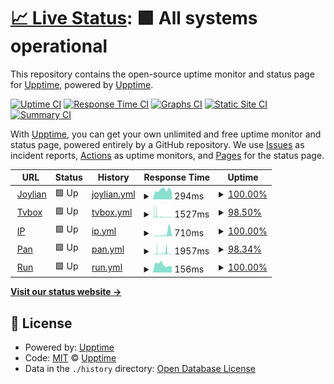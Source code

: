 # [📈 Live Status](https://status.joylian.com): <!--live status--> **🟩 All systems operational**

This repository contains the open-source uptime monitor and status page for [Upptime](https://upptime.js.org), powered by [Upptime](https://github.com/upptime/upptime).

[![Uptime CI](https://github.com/OutcastVeron/upptime/workflows/Uptime%20CI/badge.svg)](https://github.com/OutcastVeron/upptime/actions?query=workflow%3A%22Uptime+CI%22)
[![Response Time CI](https://github.com/OutcastVeron/upptime/workflows/Response%20Time%20CI/badge.svg)](https://github.com/OutcastVeron/upptime/actions?query=workflow%3A%22Response+Time+CI%22)
[![Graphs CI](https://github.com/OutcastVeron/upptime/workflows/Graphs%20CI/badge.svg)](https://github.com/OutcastVeron/upptime/actions?query=workflow%3A%22Graphs+CI%22)
[![Static Site CI](https://github.com/OutcastVeron/upptime/workflows/Static%20Site%20CI/badge.svg)](https://github.com/OutcastVeron/upptime/actions?query=workflow%3A%22Static+Site+CI%22)
[![Summary CI](https://github.com/OutcastVeron/upptime/workflows/Summary%20CI/badge.svg)](https://github.com/OutcastVeron/upptime/actions?query=workflow%3A%22Summary+CI%22)

With [Upptime](https://upptime.js.org), you can get your own unlimited and free uptime monitor and status page, powered entirely by a GitHub repository. We use [Issues](https://github.com/upptime/upptime/issues) as incident reports, [Actions](https://github.com/OutcastVeron/upptime/actions) as uptime monitors, and [Pages](https://status.joylian.com) for the status page.

<!--start: status pages-->
<!-- This summary is generated by Upptime (https://github.com/upptime/upptime) -->
<!-- Do not edit this manually, your changes will be overwritten -->
<!-- prettier-ignore -->
| URL | Status | History | Response Time | Uptime |
| --- | ------ | ------- | ------------- | ------ |
| <img alt="" src="https://icons.duckduckgo.com/ip3/www.joylian.com.ico" height="13"> [Joylian](https://www.joylian.com) | 🟩 Up | [joylian.yml](https://github.com/outcastveron/upptime/commits/HEAD/history/joylian.yml) | <details><summary><img alt="Response time graph" src="./graphs/joylian/response-time-week.png" height="20"> 294ms</summary><br><a href="https://status.joylian.com/history/joylian"><img alt="Response time 198" src="https://img.shields.io/endpoint?url=https%3A%2F%2Fraw.githubusercontent.com%2Foutcastveron%2Fupptime%2FHEAD%2Fapi%2Fjoylian%2Fresponse-time.json"></a><br><a href="https://status.joylian.com/history/joylian"><img alt="24-hour response time 245" src="https://img.shields.io/endpoint?url=https%3A%2F%2Fraw.githubusercontent.com%2Foutcastveron%2Fupptime%2FHEAD%2Fapi%2Fjoylian%2Fresponse-time-day.json"></a><br><a href="https://status.joylian.com/history/joylian"><img alt="7-day response time 294" src="https://img.shields.io/endpoint?url=https%3A%2F%2Fraw.githubusercontent.com%2Foutcastveron%2Fupptime%2FHEAD%2Fapi%2Fjoylian%2Fresponse-time-week.json"></a><br><a href="https://status.joylian.com/history/joylian"><img alt="30-day response time 271" src="https://img.shields.io/endpoint?url=https%3A%2F%2Fraw.githubusercontent.com%2Foutcastveron%2Fupptime%2FHEAD%2Fapi%2Fjoylian%2Fresponse-time-month.json"></a><br><a href="https://status.joylian.com/history/joylian"><img alt="1-year response time 210" src="https://img.shields.io/endpoint?url=https%3A%2F%2Fraw.githubusercontent.com%2Foutcastveron%2Fupptime%2FHEAD%2Fapi%2Fjoylian%2Fresponse-time-year.json"></a></details> | <details><summary><a href="https://status.joylian.com/history/joylian">100.00%</a></summary><a href="https://status.joylian.com/history/joylian"><img alt="All-time uptime 99.97%" src="https://img.shields.io/endpoint?url=https%3A%2F%2Fraw.githubusercontent.com%2Foutcastveron%2Fupptime%2FHEAD%2Fapi%2Fjoylian%2Fuptime.json"></a><br><a href="https://status.joylian.com/history/joylian"><img alt="24-hour uptime 100.00%" src="https://img.shields.io/endpoint?url=https%3A%2F%2Fraw.githubusercontent.com%2Foutcastveron%2Fupptime%2FHEAD%2Fapi%2Fjoylian%2Fuptime-day.json"></a><br><a href="https://status.joylian.com/history/joylian"><img alt="7-day uptime 100.00%" src="https://img.shields.io/endpoint?url=https%3A%2F%2Fraw.githubusercontent.com%2Foutcastveron%2Fupptime%2FHEAD%2Fapi%2Fjoylian%2Fuptime-week.json"></a><br><a href="https://status.joylian.com/history/joylian"><img alt="30-day uptime 100.00%" src="https://img.shields.io/endpoint?url=https%3A%2F%2Fraw.githubusercontent.com%2Foutcastveron%2Fupptime%2FHEAD%2Fapi%2Fjoylian%2Fuptime-month.json"></a><br><a href="https://status.joylian.com/history/joylian"><img alt="1-year uptime 99.97%" src="https://img.shields.io/endpoint?url=https%3A%2F%2Fraw.githubusercontent.com%2Foutcastveron%2Fupptime%2FHEAD%2Fapi%2Fjoylian%2Fuptime-year.json"></a></details>
| <img alt="" src="https://icons.duckduckgo.com/ip3/v.joylian.com.ico" height="13"> [Tvbox](https://v.joylian.com) | 🟩 Up | [tvbox.yml](https://github.com/outcastveron/upptime/commits/HEAD/history/tvbox.yml) | <details><summary><img alt="Response time graph" src="./graphs/tvbox/response-time-week.png" height="20"> 1527ms</summary><br><a href="https://status.joylian.com/history/tvbox"><img alt="Response time 1764" src="https://img.shields.io/endpoint?url=https%3A%2F%2Fraw.githubusercontent.com%2Foutcastveron%2Fupptime%2FHEAD%2Fapi%2Ftvbox%2Fresponse-time.json"></a><br><a href="https://status.joylian.com/history/tvbox"><img alt="24-hour response time 719" src="https://img.shields.io/endpoint?url=https%3A%2F%2Fraw.githubusercontent.com%2Foutcastveron%2Fupptime%2FHEAD%2Fapi%2Ftvbox%2Fresponse-time-day.json"></a><br><a href="https://status.joylian.com/history/tvbox"><img alt="7-day response time 1527" src="https://img.shields.io/endpoint?url=https%3A%2F%2Fraw.githubusercontent.com%2Foutcastveron%2Fupptime%2FHEAD%2Fapi%2Ftvbox%2Fresponse-time-week.json"></a><br><a href="https://status.joylian.com/history/tvbox"><img alt="30-day response time 2038" src="https://img.shields.io/endpoint?url=https%3A%2F%2Fraw.githubusercontent.com%2Foutcastveron%2Fupptime%2FHEAD%2Fapi%2Ftvbox%2Fresponse-time-month.json"></a><br><a href="https://status.joylian.com/history/tvbox"><img alt="1-year response time 1764" src="https://img.shields.io/endpoint?url=https%3A%2F%2Fraw.githubusercontent.com%2Foutcastveron%2Fupptime%2FHEAD%2Fapi%2Ftvbox%2Fresponse-time-year.json"></a></details> | <details><summary><a href="https://status.joylian.com/history/tvbox">98.50%</a></summary><a href="https://status.joylian.com/history/tvbox"><img alt="All-time uptime 99.41%" src="https://img.shields.io/endpoint?url=https%3A%2F%2Fraw.githubusercontent.com%2Foutcastveron%2Fupptime%2FHEAD%2Fapi%2Ftvbox%2Fuptime.json"></a><br><a href="https://status.joylian.com/history/tvbox"><img alt="24-hour uptime 96.35%" src="https://img.shields.io/endpoint?url=https%3A%2F%2Fraw.githubusercontent.com%2Foutcastveron%2Fupptime%2FHEAD%2Fapi%2Ftvbox%2Fuptime-day.json"></a><br><a href="https://status.joylian.com/history/tvbox"><img alt="7-day uptime 98.50%" src="https://img.shields.io/endpoint?url=https%3A%2F%2Fraw.githubusercontent.com%2Foutcastveron%2Fupptime%2FHEAD%2Fapi%2Ftvbox%2Fuptime-week.json"></a><br><a href="https://status.joylian.com/history/tvbox"><img alt="30-day uptime 99.04%" src="https://img.shields.io/endpoint?url=https%3A%2F%2Fraw.githubusercontent.com%2Foutcastveron%2Fupptime%2FHEAD%2Fapi%2Ftvbox%2Fuptime-month.json"></a><br><a href="https://status.joylian.com/history/tvbox"><img alt="1-year uptime 99.41%" src="https://img.shields.io/endpoint?url=https%3A%2F%2Fraw.githubusercontent.com%2Foutcastveron%2Fupptime%2FHEAD%2Fapi%2Ftvbox%2Fuptime-year.json"></a></details>
| <img alt="" src="https://icons.duckduckgo.com/ip3/ip.joylian.com.ico" height="13"> [IP](https://ip.joylian.com) | 🟩 Up | [ip.yml](https://github.com/outcastveron/upptime/commits/HEAD/history/ip.yml) | <details><summary><img alt="Response time graph" src="./graphs/ip/response-time-week.png" height="20"> 710ms</summary><br><a href="https://status.joylian.com/history/ip"><img alt="Response time 157" src="https://img.shields.io/endpoint?url=https%3A%2F%2Fraw.githubusercontent.com%2Foutcastveron%2Fupptime%2FHEAD%2Fapi%2Fip%2Fresponse-time.json"></a><br><a href="https://status.joylian.com/history/ip"><img alt="24-hour response time 214" src="https://img.shields.io/endpoint?url=https%3A%2F%2Fraw.githubusercontent.com%2Foutcastveron%2Fupptime%2FHEAD%2Fapi%2Fip%2Fresponse-time-day.json"></a><br><a href="https://status.joylian.com/history/ip"><img alt="7-day response time 710" src="https://img.shields.io/endpoint?url=https%3A%2F%2Fraw.githubusercontent.com%2Foutcastveron%2Fupptime%2FHEAD%2Fapi%2Fip%2Fresponse-time-week.json"></a><br><a href="https://status.joylian.com/history/ip"><img alt="30-day response time 297" src="https://img.shields.io/endpoint?url=https%3A%2F%2Fraw.githubusercontent.com%2Foutcastveron%2Fupptime%2FHEAD%2Fapi%2Fip%2Fresponse-time-month.json"></a><br><a href="https://status.joylian.com/history/ip"><img alt="1-year response time 165" src="https://img.shields.io/endpoint?url=https%3A%2F%2Fraw.githubusercontent.com%2Foutcastveron%2Fupptime%2FHEAD%2Fapi%2Fip%2Fresponse-time-year.json"></a></details> | <details><summary><a href="https://status.joylian.com/history/ip">100.00%</a></summary><a href="https://status.joylian.com/history/ip"><img alt="All-time uptime 99.98%" src="https://img.shields.io/endpoint?url=https%3A%2F%2Fraw.githubusercontent.com%2Foutcastveron%2Fupptime%2FHEAD%2Fapi%2Fip%2Fuptime.json"></a><br><a href="https://status.joylian.com/history/ip"><img alt="24-hour uptime 100.00%" src="https://img.shields.io/endpoint?url=https%3A%2F%2Fraw.githubusercontent.com%2Foutcastveron%2Fupptime%2FHEAD%2Fapi%2Fip%2Fuptime-day.json"></a><br><a href="https://status.joylian.com/history/ip"><img alt="7-day uptime 100.00%" src="https://img.shields.io/endpoint?url=https%3A%2F%2Fraw.githubusercontent.com%2Foutcastveron%2Fupptime%2FHEAD%2Fapi%2Fip%2Fuptime-week.json"></a><br><a href="https://status.joylian.com/history/ip"><img alt="30-day uptime 100.00%" src="https://img.shields.io/endpoint?url=https%3A%2F%2Fraw.githubusercontent.com%2Foutcastveron%2Fupptime%2FHEAD%2Fapi%2Fip%2Fuptime-month.json"></a><br><a href="https://status.joylian.com/history/ip"><img alt="1-year uptime 100.00%" src="https://img.shields.io/endpoint?url=https%3A%2F%2Fraw.githubusercontent.com%2Foutcastveron%2Fupptime%2FHEAD%2Fapi%2Fip%2Fuptime-year.json"></a></details>
| <img alt="" src="https://icons.duckduckgo.com/ip3/pan.joylian.com.ico" height="13"> [Pan](https://pan.joylian.com) | 🟩 Up | [pan.yml](https://github.com/outcastveron/upptime/commits/HEAD/history/pan.yml) | <details><summary><img alt="Response time graph" src="./graphs/pan/response-time-week.png" height="20"> 1957ms</summary><br><a href="https://status.joylian.com/history/pan"><img alt="Response time 936" src="https://img.shields.io/endpoint?url=https%3A%2F%2Fraw.githubusercontent.com%2Foutcastveron%2Fupptime%2FHEAD%2Fapi%2Fpan%2Fresponse-time.json"></a><br><a href="https://status.joylian.com/history/pan"><img alt="24-hour response time 658" src="https://img.shields.io/endpoint?url=https%3A%2F%2Fraw.githubusercontent.com%2Foutcastveron%2Fupptime%2FHEAD%2Fapi%2Fpan%2Fresponse-time-day.json"></a><br><a href="https://status.joylian.com/history/pan"><img alt="7-day response time 1957" src="https://img.shields.io/endpoint?url=https%3A%2F%2Fraw.githubusercontent.com%2Foutcastveron%2Fupptime%2FHEAD%2Fapi%2Fpan%2Fresponse-time-week.json"></a><br><a href="https://status.joylian.com/history/pan"><img alt="30-day response time 2081" src="https://img.shields.io/endpoint?url=https%3A%2F%2Fraw.githubusercontent.com%2Foutcastveron%2Fupptime%2FHEAD%2Fapi%2Fpan%2Fresponse-time-month.json"></a><br><a href="https://status.joylian.com/history/pan"><img alt="1-year response time 1005" src="https://img.shields.io/endpoint?url=https%3A%2F%2Fraw.githubusercontent.com%2Foutcastveron%2Fupptime%2FHEAD%2Fapi%2Fpan%2Fresponse-time-year.json"></a></details> | <details><summary><a href="https://status.joylian.com/history/pan">98.34%</a></summary><a href="https://status.joylian.com/history/pan"><img alt="All-time uptime 87.27%" src="https://img.shields.io/endpoint?url=https%3A%2F%2Fraw.githubusercontent.com%2Foutcastveron%2Fupptime%2FHEAD%2Fapi%2Fpan%2Fuptime.json"></a><br><a href="https://status.joylian.com/history/pan"><img alt="24-hour uptime 97.66%" src="https://img.shields.io/endpoint?url=https%3A%2F%2Fraw.githubusercontent.com%2Foutcastveron%2Fupptime%2FHEAD%2Fapi%2Fpan%2Fuptime-day.json"></a><br><a href="https://status.joylian.com/history/pan"><img alt="7-day uptime 98.34%" src="https://img.shields.io/endpoint?url=https%3A%2F%2Fraw.githubusercontent.com%2Foutcastveron%2Fupptime%2FHEAD%2Fapi%2Fpan%2Fuptime-week.json"></a><br><a href="https://status.joylian.com/history/pan"><img alt="30-day uptime 98.54%" src="https://img.shields.io/endpoint?url=https%3A%2F%2Fraw.githubusercontent.com%2Foutcastveron%2Fupptime%2FHEAD%2Fapi%2Fpan%2Fuptime-month.json"></a><br><a href="https://status.joylian.com/history/pan"><img alt="1-year uptime 82.72%" src="https://img.shields.io/endpoint?url=https%3A%2F%2Fraw.githubusercontent.com%2Foutcastveron%2Fupptime%2FHEAD%2Fapi%2Fpan%2Fuptime-year.json"></a></details>
| <img alt="" src="https://icons.duckduckgo.com/ip3/run.joylian.com.ico" height="13"> [Run](https://run.joylian.com) | 🟩 Up | [run.yml](https://github.com/outcastveron/upptime/commits/HEAD/history/run.yml) | <details><summary><img alt="Response time graph" src="./graphs/run/response-time-week.png" height="20"> 156ms</summary><br><a href="https://status.joylian.com/history/run"><img alt="Response time 145" src="https://img.shields.io/endpoint?url=https%3A%2F%2Fraw.githubusercontent.com%2Foutcastveron%2Fupptime%2FHEAD%2Fapi%2Frun%2Fresponse-time.json"></a><br><a href="https://status.joylian.com/history/run"><img alt="24-hour response time 121" src="https://img.shields.io/endpoint?url=https%3A%2F%2Fraw.githubusercontent.com%2Foutcastveron%2Fupptime%2FHEAD%2Fapi%2Frun%2Fresponse-time-day.json"></a><br><a href="https://status.joylian.com/history/run"><img alt="7-day response time 156" src="https://img.shields.io/endpoint?url=https%3A%2F%2Fraw.githubusercontent.com%2Foutcastveron%2Fupptime%2FHEAD%2Fapi%2Frun%2Fresponse-time-week.json"></a><br><a href="https://status.joylian.com/history/run"><img alt="30-day response time 175" src="https://img.shields.io/endpoint?url=https%3A%2F%2Fraw.githubusercontent.com%2Foutcastveron%2Fupptime%2FHEAD%2Fapi%2Frun%2Fresponse-time-month.json"></a><br><a href="https://status.joylian.com/history/run"><img alt="1-year response time 151" src="https://img.shields.io/endpoint?url=https%3A%2F%2Fraw.githubusercontent.com%2Foutcastveron%2Fupptime%2FHEAD%2Fapi%2Frun%2Fresponse-time-year.json"></a></details> | <details><summary><a href="https://status.joylian.com/history/run">100.00%</a></summary><a href="https://status.joylian.com/history/run"><img alt="All-time uptime 99.98%" src="https://img.shields.io/endpoint?url=https%3A%2F%2Fraw.githubusercontent.com%2Foutcastveron%2Fupptime%2FHEAD%2Fapi%2Frun%2Fuptime.json"></a><br><a href="https://status.joylian.com/history/run"><img alt="24-hour uptime 100.00%" src="https://img.shields.io/endpoint?url=https%3A%2F%2Fraw.githubusercontent.com%2Foutcastveron%2Fupptime%2FHEAD%2Fapi%2Frun%2Fuptime-day.json"></a><br><a href="https://status.joylian.com/history/run"><img alt="7-day uptime 100.00%" src="https://img.shields.io/endpoint?url=https%3A%2F%2Fraw.githubusercontent.com%2Foutcastveron%2Fupptime%2FHEAD%2Fapi%2Frun%2Fuptime-week.json"></a><br><a href="https://status.joylian.com/history/run"><img alt="30-day uptime 100.00%" src="https://img.shields.io/endpoint?url=https%3A%2F%2Fraw.githubusercontent.com%2Foutcastveron%2Fupptime%2FHEAD%2Fapi%2Frun%2Fuptime-month.json"></a><br><a href="https://status.joylian.com/history/run"><img alt="1-year uptime 99.97%" src="https://img.shields.io/endpoint?url=https%3A%2F%2Fraw.githubusercontent.com%2Foutcastveron%2Fupptime%2FHEAD%2Fapi%2Frun%2Fuptime-year.json"></a></details>

<!--end: status pages-->

[**Visit our status website →**](https://status.joylian.com)

## 📄 License

- Powered by: [Upptime](https://github.com/upptime/upptime)
- Code: [MIT](./LICENSE) © [Upptime](https://upptime.js.org)
- Data in the `./history` directory: [Open Database License](https://opendatacommons.org/licenses/odbl/1-0/)
